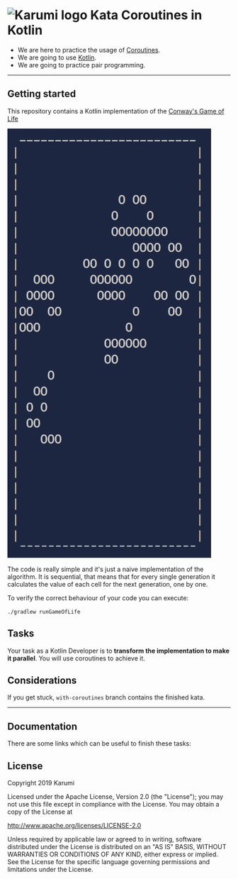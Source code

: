 # ![Karumi logo][karumilogo] Kata Coroutines in Kotlin

- We are here to practice the usage of [Coroutines][coroutines].
- We are going to use [Kotlin][kotlin].
- We are going to practice pair programming.

---

## Getting started

This repository contains a Kotlin implementation of the [Conway's Game of Life][gameoflife]

![terminal][terminal]

The code is really simple and it's just a naive implementation of the algorithm. It is sequential, that means that for every single generation it calculates the value of each cell for the next generation, one by one. 

To verify the correct behaviour of your code you can execute:

```shell
./gradlew runGameOfLife
```

## Tasks

Your task as a Kotlin Developer is to **transform the implementation to make it parallel**. You will use coroutines to achieve it.

## Considerations

If you get stuck, `with-coroutines` branch contains the finished kata.

---

## Documentation

There are some links which can be useful to finish these tasks:

## License

Copyright 2019 Karumi

Licensed under the Apache License, Version 2.0 (the "License");
you may not use this file except in compliance with the License.
You may obtain a copy of the License at

  http://www.apache.org/licenses/LICENSE-2.0

Unless required by applicable law or agreed to in writing, software
distributed under the License is distributed on an "AS IS" BASIS,
WITHOUT WARRANTIES OR CONDITIONS OF ANY KIND, either express or implied.
See the License for the specific language governing permissions and
limitations under the License.

[karumilogo]: https://cloud.githubusercontent.com/assets/858090/11626547/e5a1dc66-9ce3-11e5-908d-537e07e82090.png
[kotlin]: https://kotlinlang.org/
[coroutines]: https://kotlinlang.org/docs/reference/coroutines-overview.html
[gameoflife]: https://en.wikipedia.org/wiki/Conway%27s_Game_of_Life
[terminal]: ./art/terminal.png
[demystifyingcoroutinecontext]: https://proandroiddev.com/demystifying-coroutinecontext-1ce5b68407ad
